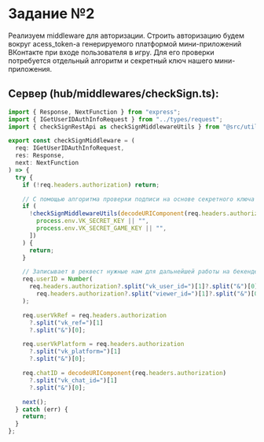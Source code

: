 # Задание №2

Реализуем middleware для авторизации. Строить авторизацию будем вокруг acess_token-а генерируемого платформой мини-приложений ВКонтакте при входе пользователя в игру. Для его проверки потребуется отдельный алгоритм и секретный ключ нашего мини-приложения.

## Сервер (hub/middlewares/checkSign.ts):

```typescript
import { Response, NextFunction } from "express";
import { IGetUserIDAuthInfoRequest } from "../types/request";
import { checkSignRestApi as checkSignMiddlewareUtils } from "@src/utils/checkSignRestApi";

export const checkSignMiddleware = (
  req: IGetUserIDAuthInfoRequest,
  res: Response,
  next: NextFunction
) => {
  try {
    if (!req.headers.authorization) return;

    // С помощью алгоритма проверки подписи на основе секретного ключа проверяем подлинность сессии
    if (
      !checkSignMiddlewareUtils(decodeURIComponent(req.headers.authorization), [
        process.env.VK_SECRET_KEY || "",
        process.env.VK_SECRET_GAME_KEY || "",
      ])
    ) {
      return;
    }

    // Записывает в реквест нужные нам для дальнейшей работы на бекенде в рамках этого запроса поля
    req.userID = Number(
      req.headers.authorization?.split("vk_user_id=")[1]?.split("&")[0] ||
        req.headers.authorization?.split("viewer_id=")[1]?.split("&")[0]
    );

    req.userVkRef = req.headers.authorization
      ?.split("vk_ref=")[1]
      ?.split("&")[0];

    req.userVkPlatform = req.headers.authorization
      ?.split("vk_platform=")[1]
      ?.split("&")[0];

    req.chatID = decodeURIComponent(req.headers.authorization)
      ?.split("vk_chat_id=")[1]
      ?.split("&")[0];

    next();
  } catch (err) {
    return;
  }
};
```
